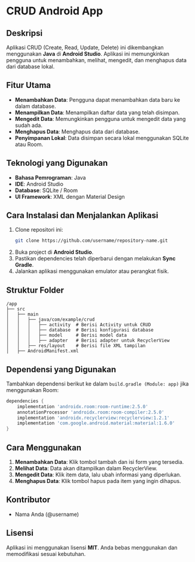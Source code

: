 # CRUD Android App

## Deskripsi
Aplikasi CRUD (Create, Read, Update, Delete) ini dikembangkan menggunakan **Java** di **Android Studio**. Aplikasi ini memungkinkan pengguna untuk menambahkan, melihat, mengedit, dan menghapus data dari database lokal.

## Fitur Utama
- **Menambahkan Data**: Pengguna dapat menambahkan data baru ke dalam database.
- **Menampilkan Data**: Menampilkan daftar data yang telah disimpan.
- **Mengedit Data**: Memungkinkan pengguna untuk mengedit data yang sudah ada.
- **Menghapus Data**: Menghapus data dari database.
- **Penyimpanan Lokal**: Data disimpan secara lokal menggunakan SQLite atau Room.

## Teknologi yang Digunakan
- **Bahasa Pemrograman**: Java
- **IDE**: Android Studio
- **Database**: SQLite / Room
- **UI Framework**: XML dengan Material Design

## Cara Instalasi dan Menjalankan Aplikasi
1. Clone repositori ini:
   ```bash
   git clone https://github.com/username/repository-name.git
   ```
2. Buka project di **Android Studio**.
3. Pastikan dependencies telah diperbarui dengan melakukan **Sync Gradle**.
4. Jalankan aplikasi menggunakan emulator atau perangkat fisik.

## Struktur Folder
```
/app
├── src
│   ├── main
│   │   ├── java/com/example/crud
│   │   │   ├── activity  # Berisi Activity untuk CRUD
│   │   │   ├── database  # Berisi konfigurasi database
│   │   │   ├── model     # Berisi model data
│   │   │   ├── adapter   # Berisi adapter untuk RecyclerView
│   │   ├── res/layout    # Berisi file XML tampilan
│   ├── AndroidManifest.xml
```

## Dependensi yang Digunakan
Tambahkan dependensi berikut ke dalam `build.gradle (Module: app)` jika menggunakan Room:
```gradle
dependencies {
    implementation 'androidx.room:room-runtime:2.5.0'
    annotationProcessor 'androidx.room:room-compiler:2.5.0'
    implementation 'androidx.recyclerview:recyclerview:1.2.1'
    implementation 'com.google.android.material:material:1.6.0'
}
```

## Cara Menggunakan
1. **Menambahkan Data**: Klik tombol tambah dan isi form yang tersedia.
2. **Melihat Data**: Data akan ditampilkan dalam RecyclerView.
3. **Mengedit Data**: Klik item data, lalu ubah informasi yang diperlukan.
4. **Menghapus Data**: Klik tombol hapus pada item yang ingin dihapus.

## Kontributor
- Nama Anda (@username)

## Lisensi
Aplikasi ini menggunakan lisensi **MIT**. Anda bebas menggunakan dan memodifikasi sesuai kebutuhan.

